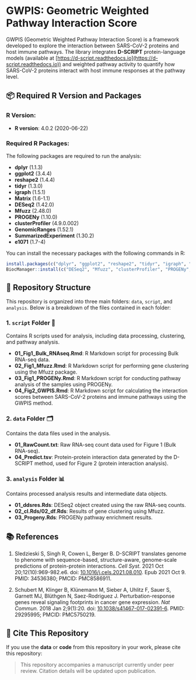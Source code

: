 # GWPIS: Geometric Weighted Pathway Interaction Score

GWPIS (Geometric Weighted Pathway Interaction Score) is a framework developed to explore the interaction between SARS-CoV-2 proteins and host immune pathways. The library integrates **D-SCRIPT** protein-language models (available at [https://d-script.readthedocs.io](https://d-script.readthedocs.io)) and weighted pathway activity to quantify how SARS-CoV-2 proteins interact with host immune responses at the pathway level.

## 📦 Required R Version and Packages

### R Version:
- **R version**: 4.0.2 (2020-06-22)

### Required R Packages:
The following packages are required to run the analysis:

- **dplyr** (1.1.3)
- **ggplot2** (3.4.4)
- **reshape2** (1.4.4)
- **tidyr** (1.3.0)
- **igraph** (1.5.1)
- **Matrix** (1.6-1.1)
- **DESeq2** (1.42.0)
- **Mfuzz** (2.48.0)
- **PROGENy** (1.10.0)
- **clusterProfiler** (4.9.0.002)
- **GenomicRanges** (1.52.1)
- **SummarizedExperiment** (1.30.2)
- **e1071** (1.7-4)

You can install the necessary packages with the following commands in R:

```r
install.packages(c("dplyr", "ggplot2", "reshape2", "tidyr", "igraph", "Matrix", "e1071"))
BiocManager::install(c("DESeq2", "Mfuzz", "clusterProfiler", "PROGENy", "GenomicRanges", "SummarizedExperiment"))
```

## 📂 Repository Structure

This repository is organized into three main folders: `data`, `script`, and `analysis`. Below is a breakdown of the files contained in each folder:

### 1. `script` Folder 📝

Contains R scripts used for analysis, including data processing, clustering, and pathway analysis.

- **01_Fig1_Bulk_RNAseq.Rmd**: R Markdown script for processing Bulk RNA-seq data.
- **02_Fig1_Mfuzz.Rmd**: R Markdown script for performing gene clustering using the Mfuzz package.
- **03_Fig1_PROGENy.Rmd**: R Markdown script for conducting pathway analysis of the samples using PROGENy.
- **04_Fig2_GWPIS.Rmd**: R Markdown script for calculating the interaction scores between SARS-CoV-2 proteins and immune pathways using the GWPIS method.

### 2. `data` Folder 🗂️

Contains the data files used in the analysis.

- **01_RawCount.txt**: Raw RNA-seq count data used for Figure 1 (Bulk RNA-seq).
- **04_Predict.tsv**: Protein-protein interaction data generated by the D-SCRIPT method, used for Figure 2 (protein interaction analysis).

### 3. `analysis` Folder 📊

Contains processed analysis results and intermediate data objects.

- **01_ddsres.Rds**: DESeq2 object created using the raw RNA-seq counts.
- **02_cl.Rds/02_df.Rds**: Results of gene clustering using Mfuzz.
- **03_Progeny.Rds**: PROGENy pathway enrichment results.

## 📚 References

1. Sledzieski S, Singh R, Cowen L, Berger B. D-SCRIPT translates genome to phenome with sequence-based, structure-aware, genome-scale predictions of protein-protein interactions. *Cell Syst.* 2021 Oct 20;12(10):969-982.e6. doi: [10.1016/j.cels.2021.08.010](https://doi.org/10.1016/j.cels.2021.08.010). Epub 2021 Oct 9. PMID: 34536380; PMCID: PMC8586911.

2. Schubert M, Klinger B, Klünemann M, Sieber A, Uhlitz F, Sauer S, Garnett MJ, Blüthgen N, Saez-Rodriguez J. Perturbation-response genes reveal signaling footprints in cancer gene expression. *Nat Commun.* 2018 Jan 2;9(1):20. doi: [10.1038/s41467-017-02391-6](https://doi.org/10.1038/s41467-017-02391-6). PMID: 29295995; PMCID: PMC5750219.

## 🔗 Cite This Repository

If you use the **data** or **code** from this repository in your work, please cite this repository:

> This repository accompanies a manuscript currently under peer review. Citation details will be updated upon publication.


